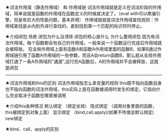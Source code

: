 ★词法作用域（静态作用域） 和 作用域链
    词法作用域就是定义在词法阶段的作用域，简单说就是函数的作用域在函数定义的时候就决定了。（eval with可以欺骗引擎，但是有巨大的性能问题，基本弃用）
    作用域链就是词法作用域查找规则：作用域查找是从内到外进行查找的，直到找到第一个匹配的标识符时停止。

★介绍闭包 场景 闭包为什么没清除 闭包的核心是什么 为什么要用闭包
    因为有词法作用域，每个函数都会有自己的作用域，一般来说一个函数运行完成后作用域就会被释放。
    在全局作用域上面有函数A和函数A作用域里面的函数B，如果B通过作用域链引用了函数A作用域的一些参数，而且A会return函数B，那么就从全局作用域打通了一条A作用域的"通道",运行完A函数后，A的作用域并不会被释放，这就是闭包

------------------------------------------------------------------------------------------------------------

★词法作用域和this的区别
    词法作用域指怎么拿变量的规则
    this既不指向函数自身也不指向函数的词法作用域，this实际上是在函数被调用时发生的绑定，它指向什么完全取决于函数在哪里被调用

★介绍this各种情况
    默认绑定 （绑定全局）
    隐式绑定 （调用对象里面的函数，this被绑定到对象上面）
    显示绑定 （bind,call,apply)(如果不传值会默认绑定)
    new绑定

★bind、call、apply的区别